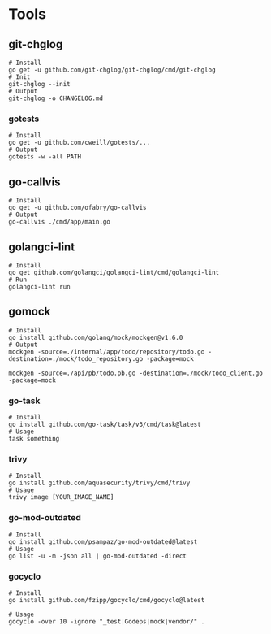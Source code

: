 # Tools

## git-chglog

```shell
# Install
go get -u github.com/git-chglog/git-chglog/cmd/git-chglog
# Init
git-chglog --init
# Output 
git-chglog -o CHANGELOG.md
```

### gotests

```shell
# Install
go get -u github.com/cweill/gotests/...
# Output
gotests -w -all PATH
```

## go-callvis

```shell
# Install
go get -u github.com/ofabry/go-callvis
# Output
go-callvis ./cmd/app/main.go
```

## golangci-lint

```shell
# Install
go get github.com/golangci/golangci-lint/cmd/golangci-lint
# Run
golangci-lint run
```

## gomock

```shell
# Install
go install github.com/golang/mock/mockgen@v1.6.0
# Output
mockgen -source=./internal/app/todo/repository/todo.go -destination=./mock/todo_repository.go -package=mock

mockgen -source=./api/pb/todo.pb.go -destination=./mock/todo_client.go -package=mock
```

### go-task

```shell
# Install
go install github.com/go-task/task/v3/cmd/task@latest
# Usage
task something
```

### trivy

```shell
# Install
go install github.com/aquasecurity/trivy/cmd/trivy
# Usage
trivy image [YOUR_IMAGE_NAME]
```

### go-mod-outdated

```shell
# Install
go install github.com/psampaz/go-mod-outdated@latest
# Usage
go list -u -m -json all | go-mod-outdated -direct
```

### gocyclo

```shell
# Install
go install github.com/fzipp/gocyclo/cmd/gocyclo@latest

# Usage
gocyclo -over 10 -ignore "_test|Godeps|mock|vendor/" .
```
